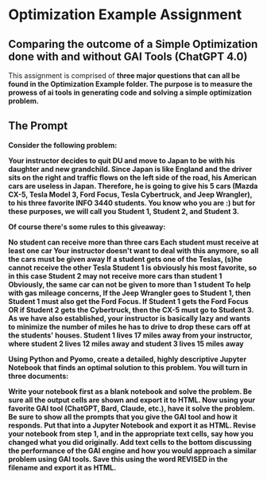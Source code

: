 # Optimization Example Assignment

## Comparing the outcome of a Simple Optimization done with and without GAI Tools (ChatGPT 4.0)

This assignment is comprised of <b>three major questions that can all be found in the Optimization Example folder<b>.  The purpose is to measure the prowess of ai tools in generating code and solving a simple optimization problem.

## The Prompt

Consider the following problem:

Your instructor decides to quit DU and move to Japan to be with his daughter and new grandchild.  Since Japan is like England and the driver sits on the right and traffic flows on the left side of the road, his American cars are useless in Japan.  Therefore, he is going to give his 5 cars (Mazda CX-5, Tesla Model 3, Ford Focus, Tesla Cybertruck, and Jeep Wrangler), to his three favorite INFO 3440 students. You know who you are :) but for these purposes, we will call you Student 1, Student 2, and Student 3.

Of course there's some rules to this giveaway:

No student can receive more than three cars
Each student must receive at least one car
Your instructor doesn't want to deal with this anymore, so all the cars must be given away
If a student gets one of the Teslas, (s)he cannot receive the other Tesla
Student 1 is obviously his most favorite, so in this case Student 2 may not receive more cars than student 1
Obviously, the same car can not be given to more than 1 student
To help with gas mileage concerns, If the Jeep Wrangler goes to Student 1, then Student 1 must also get the Ford Focus.
If Student 1 gets the Ford Focus OR if Student 2 gets the Cybertruck, then the CX-5 must go to Student 3.
As we have also established, your instructor is basically lazy and wants to minimize the number of miles he has to drive to drop these cars off at the students' houses.  Student 1 lives 17 miles away from your instructor, where student 2 lives 12 miles away and student 3 lives 15 miles away

Using Python and Pyomo, create a detailed, highly descriptive Jupyter Notebook that finds an optimal solution to this problem.  You will turn in three documents:

Write your notebook first as a blank notebook and solve the problem.  Be sure all the output cells are shown and export it to HTML.
Now using your favorite GAI tool (ChatGPT, Bard, Claude, etc.), have it solve the problem.  Be sure to show all the prompts that you give the GAI tool and how it responds.  Put that into a Jupyter Notebook and export it as HTML.
Revise your notebook from step 1, and in the appropriate text cells, say how you changed what you did originally.  Add text cells to the bottom discussing the performance of the GAI engine and how you would approach a similar problem using GAI tools.  Save this using the word REVISED in the filename and export it as HTML.

